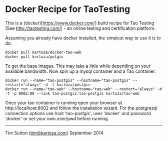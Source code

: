 # Docker Recipe for TaoTesting

This is a (docker)[https://www.docker.com/] build recipe for Tao Testing (See http://taotesting.com/) - an
online testing and certification platform.

Assuming you already have docker installed, the simplest way to use it is to do:

```
docker pull kartoza/docker-tao-web
docker pull kartoza/potgis
```

To get the base images. This may take a little while depending on your available bandwidth. Now spin up
a mysql container and a Tao container:

```
docker run --name="tao-postgis" --hostname="tao-postgis" --restart="always" -d -t kartoza/postgis
docker run --name="tao-web" --hostname="tao-web" --restart="always" -d -t -p 8002:80 --link tao-postgis:tao-postgis kartoza/tao-web
```

Once your tao container is running open your browser at http://localhost:8002 and follow the installation wizard.
For the postgresql connection options use host 'tao-postgis', user 'docker' and password 'docker' or set your own user/pwd before running.


-----------------

Tim Sutton (tim@kartoza.com)
September 2014
